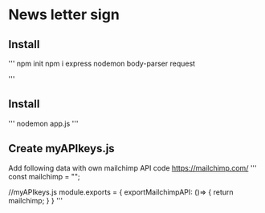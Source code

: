 # News letter sign

## Install

'''
npm init
npm i express nodemon body-parser request

'''

## Install

'''
nodemon app.js
'''

## Create myAPIkeys.js

Add following data with own mailchimp API code https://mailchimp.com/
'''
const mailchimp = "";

//myAPIkeys.js
module.exports = {
    exportMailchimpAPI: ()=> {
        return mailchimp;
    }
}
'''